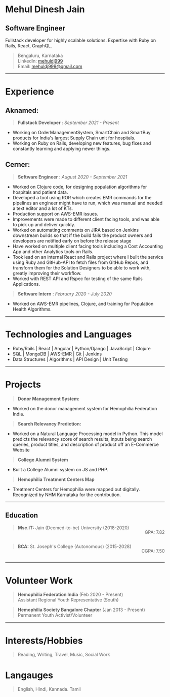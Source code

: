  **Mehul Dinesh Jain**
=======================
Software Engineer
-----------------------

Fullstack developer for highly scalable solutions. Expertise with Ruby on Rails, React, GraphQL.


>Bengaluru, Karnataka<br>
LinkedIn: [mehuldj999](https://www.linkedin.com/in/mehuldjain/ "LinkedIn") <br>
Email: mehuldj999@gmail.com <br>

-------------------     ----------------------------

# Experience #

## **Aknamed**:
>**Fullstack Developer**
: *September 2021 - Present* <br>
* Working on OrderManagementSystem, SmartChain and SmartBuy products for India's largest Supply Chain unit for hospitals.
* Working on Ruby on Rails, developing new features, bug fixes and constantly learning and applying newer things.


## **Cerner**:

>**Software Engineer**
: *August 2020 - September 2021* <br>
* Worked on Clojure code, for designing population algorithms for hospitals and patient data. 
* Developed a tool using ROR which creates EMR commands for the pipelines an engineer might have to run, which was manual and needed a text editor and a lot of KTs.
* Production support on AWS-EMR issues.
* Improvements were made to different client facing tools, and was able to pick up and deliver quickly.
* Worked on automating comments on JIRA based on Jenkins downstream builds so that if the build fails the product owners and developers are notified early on before the release stage
* Have worked on multiple client facing tools including a Cost Accounting App and other Analytics tools on Rails.
* Took lead on an internal React and Rails project where I built the service using Ruby and GitHub-API to fetch files from GitHub Repos, and transform them for the Solution Designers to be able to work with, greatly improving their workflow.
* Worked with REST API and Rspec for testing of the same Rails Applications.

>**Software Intern**
: *February 2020 - July 2020* <br>
* Worked on AWS-EMR pipelines, Clojure, and training for Population Health Algorithms.
>
--------- ---------------

# Technologies and Languages #
* Ruby/Rails | React | Angular | Python/Django | JavaScript | Clojure
* SQL | MongoDB | AWS-EMR | Git | Jenkins
* Data Structures | Algorithms | API Design | Unit Testing  
--------- ---------------

# Projects #
> **Donor Management System:** <br>
* Worked on the donor management system for Hemophilia Federation India.

> **Search Relevancy Prediction:** <br>
* Worked on a Natural Language Processing model in Python. This model predicts the relevancy score of search results, inputs being search queries, product titles, and description of product off an E-Commerce Website

>**College Alumni System** <br>
 * Built a College Alumni system on JS and PHP.

 >**Hemophilia Treatment Centers Map** <br>
  * Treatment Centers for Hemophilia were mapped out digitally. Recognized by
NHM Karnataka for the contribution.

 --------- ---------------
 
 Education
---------

><div>
> <strong>Msc.IT:</strong> Jain (Deemed-to-be) University (2018-2020)<p style="float:right;">GPA: 7.82 </p> <br>
<div style="clear: both;"></div> </div>

><div>
> <strong>BCA:</strong> St. Joseph's College (Autonomous) (2015-2028) <p style="float:right;">CGPA: 7.50 </p> <br>
<div style="clear: both;"></div> </div>

-------------------     ----------------------------

# Volunteer Work #
> **Hemophilia Federation India** (Feb 2020 - Present) <br>
> Assistant Regional Youth Representative (South)

> **Hemophilia Society Bangalore Chapter** (Jan 2013 - Present) <br>
> Permanent Youth Activist/Volunteer  
----------------------------------------
# Interests/Hobbies #
> Reading, Writing, Travel, Music, Social Work

# Langauges #
> English, Hindi, Kannada. Tamil

